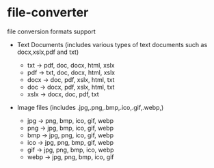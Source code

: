 # file-converter

file conversion formats support

- Text Documents (includes various types of text documents such as docx,xslx,pdf and txt)

  - txt -> pdf, doc, docx, html, xslx
  - pdf -> txt, doc, docx, html, xslx
  - docx -> doc, pdf, xslx, html, txt
  - doc -> docx, pdf, xslx, html, txt
  - xslx -> docx, doc, pdf, txt

- Image files (includes .jpg,.png,.bmp,.ico,.gif,.webp,)
  - jpg -> png, bmp, ico, gif, webp
  - png -> jpg, bmp, ico, gif, webp
  - bmp -> jpg, png, ico, gif, webp
  - ico -> jpg, png, bmp, gif, webp
  - gif -> jpg, png, bmp, ico, webp
  - webp -> jpg, png, bmp, ico, gif
